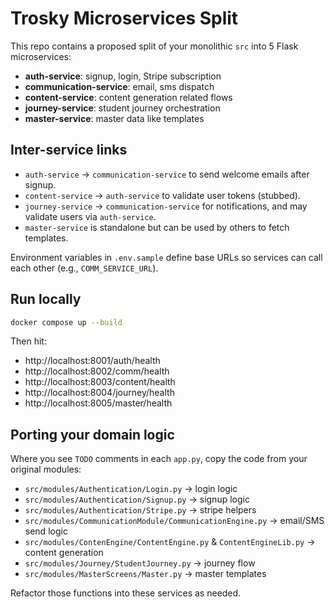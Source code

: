 # Trosky Microservices Split

This repo contains a proposed split of your monolithic `src` into 5 Flask microservices:

- **auth-service**: signup, login, Stripe subscription
- **communication-service**: email, sms dispatch
- **content-service**: content generation related flows
- **journey-service**: student journey orchestration
- **master-service**: master data like templates

## Inter-service links

- `auth-service` -> `communication-service` to send welcome emails after signup.
- `content-service` -> `auth-service` to validate user tokens (stubbed).
- `journey-service` -> `communication-service` for notifications, and may validate users via `auth-service`.
- `master-service` is standalone but can be used by others to fetch templates.

Environment variables in `.env.sample` define base URLs so services can call each other (e.g., `COMM_SERVICE_URL`).

## Run locally

```bash
docker compose up --build
```

Then hit:

- http://localhost:8001/auth/health
- http://localhost:8002/comm/health
- http://localhost:8003/content/health
- http://localhost:8004/journey/health
- http://localhost:8005/master/health

## Porting your domain logic

Where you see `TODO` comments in each `app.py`, copy the code from your original modules:
- `src/modules/Authentication/Login.py` -> login logic
- `src/modules/Authentication/Signup.py` -> signup logic
- `src/modules/Authentication/Stripe.py` -> stripe helpers
- `src/modules/CommunicationModule/CommunicationEngine.py` -> email/SMS send logic
- `src/modules/ContenEngine/ContentEngine.py` & `ContentEngineLib.py` -> content generation
- `src/modules/Journey/StudentJourney.py` -> journey flow
- `src/modules/MasterScreens/Master.py` -> master templates

Refactor those functions into these services as needed.